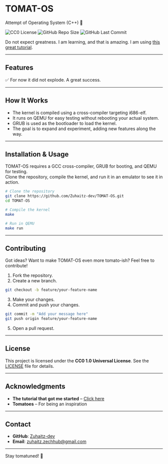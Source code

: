 # TOMAT-OS
Attempt of Operating System (C++) 🍅

![CC0 License](https://img.shields.io/badge/License-CC0-blue.svg)
![GitHub Repo Size](https://img.shields.io/github/repo-size/Zuhaitz-dev/TOMAT-OS)
![GitHub Last Commit](https://img.shields.io/github/last-commit/Zuhaitz-dev/TOMAT-OS)

Do not expect greatness. I am learning, and that is amazing. I am using [this great tutorial](https://www.youtube.com/watch?v=1rnA6wpF0o4&list=PLHh55M_Kq4OApWScZyPl5HhgsTJS9MZ6M).

---

## Features

✅ For now it did not explode. A great success.

---

## How It Works

- The kernel is compiled using a cross-compiler targeting i686-elf.  
- It runs on QEMU for easy testing without rebooting your actual system.  
- GRUB is used as the bootloader to load the kernel.  
- The goal is to expand and experiment, adding new features along the way.  

---

## Installation & Usage

TOMAT-OS requires a GCC cross-compiler, GRUB for booting, and QEMU for testing.  
Clone the repository, compile the kernel, and run it in an emulator to see it in action. 

```bash
# Clone the repository
git clone https://github.com/Zuhaitz-dev/TOMAT-OS.git
cd TOMAT-OS

# Compile the kernel
make

# Run in QEMU
make run
```

---

## Contributing

Got ideas? Want to make TOMAT-OS even more tomato-ish? Feel free to contribute!  

1. Fork the repository.  
2. Create a new branch.
```bash
git checkout -b feature/your-feature-name
```    
3. Make your changes.  
4. Commit and push your changes.  
```bash
git commit -m "Add your message here"
git push origin feature/your-feature-name
```    
5. Open a pull request.  

---

## License

This project is licensed under the **CC0 1.0 Universal License**. See the [LICENSE](LICENSE) file for details.  

---

## Acknowledgments

- **The tutorial that got me started** – [Click here](https://www.youtube.com/watch?v=1rnA6wpF0o4&list=PLHh55M_Kq4OApWScZyPl5HhgsTJS9MZ6M)  
- **Tomatoes** – For being an inspiration   

---

## Contact

- **GitHub**: [Zuhaitz-dev](https://github.com/Zuhaitz-dev)  
- **Email**: zuhaitz.zechhub@gmail.com  

---

Stay tomatuned! 🍅
